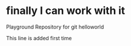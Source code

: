 # finally I can work with it

Playground Repository for git helloworld

This line is added first time